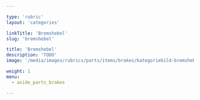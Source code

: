 ```yaml
---

type: 'rubric'
layout: 'categories'

linkTitle: 'Bremshebel'
slug: 'bremshebel'

title: 'Bremshebel'
description: 'TODO'
image: '/media/images/rubrics/parts/items/brakes/kategoriebild-bremshebel.jpg'

weight: 1
menu:
  - aside_parts_brakes  

---
```


